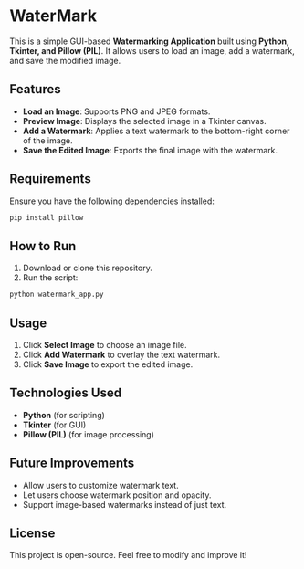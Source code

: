 # WaterMark

This is a simple GUI-based **Watermarking Application** built using **Python, Tkinter, and Pillow (PIL)**. It allows users to load an image, add a watermark, and save the modified image.

## Features

- **Load an Image**: Supports PNG and JPEG formats.
- **Preview Image**: Displays the selected image in a Tkinter canvas.
- **Add a Watermark**: Applies a text watermark to the bottom-right corner of the image.
- **Save the Edited Image**: Exports the final image with the watermark.

## Requirements

Ensure you have the following dependencies installed:

```sh
pip install pillow
```

## How to Run

1. Download or clone this repository.
2. Run the script:

```sh
python watermark_app.py
```

## Usage

1. Click **Select Image** to choose an image file.
2. Click **Add Watermark** to overlay the text watermark.
3. Click **Save Image** to export the edited image.

## Technologies Used

- **Python** (for scripting)
- **Tkinter** (for GUI)
- **Pillow (PIL)** (for image processing)

## Future Improvements

- Allow users to customize watermark text.
- Let users choose watermark position and opacity.
- Support image-based watermarks instead of just text.

## License

This project is open-source. Feel free to modify and improve it!

